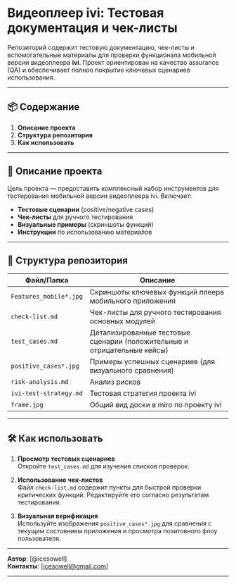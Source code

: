 
# Видеоплеер ivi: Тестовая документация и чек-листы

Репозиторий содержит тестовую документацию, чек-листы и вспомогательные материалы для проверки функционала мобильной версии видеоплеера **ivi**. Проект ориентирован на качество assurance (QA) и обеспечивает полное покрытие ключевых сценариев использования.

---

## 📦 Содержание
1. **Описание проекта**
2. **Структура репозитория**
3. **Как использовать**

---

## 📌 Описание проекта

Цель проекта — предоставить комплексный набор инструментов для тестирования мобильной версии видеоплеера ivi. Включает:
- **Тестовые сценарии** (positive/negative cases)
- **Чек-листы** для ручного тестирования
- **Визуальные примеры** (скриншоты функций)
- **Инструкции** по использованию материалов

---

## 📂 Структура репозитория

| Файл/Папка                | Описание                                                                 |
|---------------------------|--------------------------------------------------------------------------|
| `Features_mobile*.jpg`    | Скриншоты ключевых функций плеера мобильного приложения                    |
| `check-list.md`           | Чек-листы для ручного тестирования основных модулей                        |
| `test_cases.md`           | Детализированные тестовые сценарии (положительные и отрицательные кейсы)   |
| `positive_cases*.jpg`     | Примеры успешных сценариев (для визуального сравнения)                     |
| `risk-analysis.md`        | Анализ рисков                                                              |
| `ivi-test-strategy.md`    |  Тестовая стратегия проекта ivi                                            |
| `frame.jpg`               | Общий вид доски в miro по проекту ivi                                      |

---

## 🛠️ Как использовать

1. **Просмотр тестовых сценариев**  
   Откройте `test_cases.md` для изучения списков проверок.

2. **Использование чек-листов**  
   Файл `check-list.md` содержит пункты для быстрой проверки критических функций. Редактируйте его согласно результатам тестирования.

3. **Визуальная верификация**  
   Используйте изображения `positive_cases*.jpg` для сравнения с текущим состоянием приложения и просмотра позитовного флоу пользователя.


---

**Автор**: [@icesowell]  
**Контакты**: [icesowell@gmail.com]  

---
